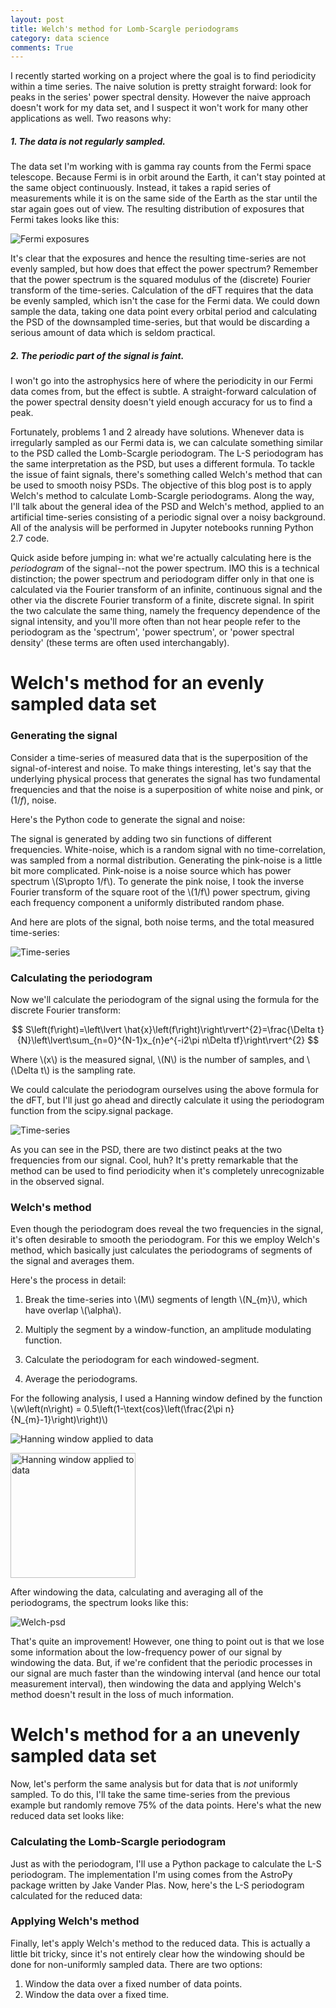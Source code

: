 ```yaml
---
layout: post
title: Welch's method for Lomb-Scargle periodograms
category: data science
comments: True
---
```


I recently started working on a project where the goal is to find periodicity within a time series. The naive solution is pretty straight forward: look for peaks in the series' power spectral density. However the naive approach doesn't work for my data set, and I suspect it won't work for many other applications as well. Two reasons why:

##### 1. The data is not regularly sampled.

The data set I'm working with is gamma ray counts from the Fermi space telescope. Because Fermi is in orbit around the Earth, it can't stay pointed at the same object continuously. Instead, it takes a rapid series of measurements while it is on the same side of the Earth as the star until the star again goes out of view. The resulting distribution of exposures that Fermi takes looks like this:

![Fermi exposures](https://raw.githubusercontent.com/tphinkle/tphinkle.github.io/master/images/2016-9-25/fermi_exposures.png)

It's clear that the exposures and hence the resulting time-series are not evenly sampled, but how does that effect the power spectrum? Remember that the power spectrum is the squared modulus of the (discrete) Fourier transform of the time-series. Calculation of the dFT requires that the data be evenly sampled, which isn't the case for the Fermi data. We could down sample the data, taking one data point every orbital period and calculating the PSD of the downsampled time-series, but that would be discarding a serious amount of data which is seldom practical.

##### 2. The periodic part of the signal is *faint*.

I won't go into the astrophysics here of where the periodicity in our Fermi data comes from, but the effect is subtle. A straight-forward calculation of the power spectral density doesn't yield enough accuracy for us to find a peak.

Fortunately, problems 1 and 2 already have solutions. Whenever data is irregularly sampled as our Fermi data is, we can calculate something similar to the PSD called the Lomb-Scargle periodogram. The L-S periodogram has the same interpretation as the PSD, but uses a different formula. To tackle the issue of faint signals, there's something called Welch's method that can be used to smooth noisy PSDs. The objective of this blog post is to apply Welch's method to calculate Lomb-Scargle periodograms. Along the way, I'll talk about the general idea of the PSD and Welch's method, applied to an artificial time-series consisting of a periodic signal over a noisy background. All of the analysis will be performed in Jupyter notebooks running Python 2.7 code. 

Quick aside before jumping in: what we're actually calculating here is the *periodogram* of the signal--not the power spectrum. IMO this is a technical distinction; the power spectrum and periodogram differ only in that one is calculated via the Fourier transform of an infinite, continuous signal and the other via the discrete Fourier transform of a finite, discrete signal. In spirit the two calculate the same thing, namely the frequency dependence of the signal intensity, and you'll more often than not hear people refer to the periodogram as the 'spectrum', 'power spectrum', or 'power spectral density' (these terms are often used interchangably).

# Welch's method for an evenly sampled data set
### Generating the signal

Consider a time-series of measured data that is the superposition of the signal-of-interest and noise. To make things interesting, let's say that the underlying physical process that generates the signal has two fundamental frequencies and that the noise is a superposition of white noise and pink, or $\left(1/f\right)$, noise.

Here's the Python code to generate the signal and noise:

The signal is generated by adding two sin functions of different frequencies. White-noise, which is a random signal with no time-correlation, was sampled from a normal distribution. Generating the pink-noise is a little bit more complicated. Pink-noise is a noise source which has power spectrum \\(S\propto 1/f\\). To generate the pink noise, I took the inverse Fourier transform of the square root of the \\(1/f\\) power spectrum, giving each frequency component a uniformly distributed random phase.

And here are plots of the signal, both noise terms, and the total measured time-series:

![Time-series](https://raw.githubusercontent.com/tphinkle/tphinkle.github.io/master/images/2016-9-25/signal_time-series.png)

### Calculating the periodogram

Now we'll calculate the periodogram of the signal using the formula for the discrete Fourier transform:

$$
S\left(f\right)=\left\lvert \hat{x}\left(f\right)\right\rvert^{2}=\frac{\Delta t}{N}\left\lvert\sum_{n=0}^{N-1}x_{n}e^{-i2\pi n\Delta tf}\right\rvert^{2}
$$

Where \\(x\\) is the measured signal, \\(N\\) is the number of samples, and \\(\Delta t\\) is the sampling rate.

We could calculate the periodogram ourselves using the above formula for the dFT, but I'll just go ahead and directly calculate it using the periodogram function from the scipy.signal package.

![Time-series](https://raw.githubusercontent.com/tphinkle/tphinkle.github.io/master/images/2016-9-25/periodogram.png)

As you can see in the PSD, there are two distinct peaks at the two frequencies from our signal. Cool, huh? It's pretty remarkable that the method can be used to find periodicity when it's completely unrecognizable in the observed signal.

### Welch's method

Even though the periodogram does reveal the two frequencies in the signal, it's often desirable to smooth the periodogram. For this we employ Welch's method, which basically just calculates the periodograms of segments of the signal and averages them.

Here's the process in detail:

1. Break the time-series into \\(M\\) segments of length \\(N_{m}\\), which have overlap \\(\alpha\\).

2. Multiply the segment by a window-function, an amplitude modulating function. 

3. Calculate the periodogram for each windowed-segment.

4. Average the periodograms.

For the following analysis, I used a Hanning window defined by the function \\(w\left(n\right) = 0.5\left(1-\text{cos}\left(\frac{2\pi n}{N_{m}-1}\right)\right)\\)


![Hanning window applied to data](https://raw.githubusercontent.com/tphinkle/tphinkle.github.io/master/images/2016-9-25/window_function.png)

<img src="https://raw.githubusercontent.com/tphinkle/tphinkle.github.io/master/images/2016-9-25/window_function.png" alt="Hanning window applied to data" style="width: 200px;"/>

After windowing the data, calculating and averaging all of the periodograms, the spectrum looks like this:

![Welch-psd](https://raw.githubusercontent.com/tphinkle/tphinkle.github.io/master/images/2016-9-25/welch_periodogram.png)

That's quite an improvement! However, one thing to point out is that we lose some information about the low-frequency power of our signal by windowing the data. But, if we're confident that the periodic processes in our signal are much faster than the windowing interval (and hence our total measurement interval), then windowing the data and applying Welch's method doesn't result in the loss of much information.

# Welch's method for a an unevenly sampled data set
Now, let's perform the same analysis but for data that is *not* uniformly sampled. To do this, I'll take the same time-series from the previous example but randomly remove 75% of the data points. Here's what the new reduced data set looks like:

### Calculating the Lomb-Scargle periodogram
Just as with the periodogram, I'll use a Python package to calculate the L-S periodogram. The implementation I'm using comes from the AstroPy package written by Jake Vander Plas. Now, here's the L-S periodogram calculated for the reduced data:

### Applying Welch's method
Finally, let's apply Welch's method to the reduced data. This is actually a little bit tricky, since it's not entirely clear how the windowing should be done for non-uniformly sampled data. There are two options:
1. Window the data over a fixed number of data points.
2. Window the data over a fixed time.




